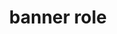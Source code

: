 ---
{
  "title": "banner role",
  "description": "A region that contains mostly site-oriented content, rather than page-specific content.",
  "category": "aria",
  "keywords": [
    "banner role"
  ],
  "last_test_date": "2021-12-21",
  "test_results_url": "https://a11ysupport.io/tech/aria/banner_role",
  "test_url": "https://a11ysupport.io/tech/aria/banner_role",
  "stats": {
    "jaws": {
      "chrome": {
        "96": "y"
      },
      "edge": {
        "96": "y"
      },
      "firefox": {
        "95": "y"
      }
    },
    "narrator": {
      "edge": {
        "96": "a"
      }
    },
    "nvda": {
      "chrome": {
        "96": "y"
      },
      "edge": {
        "96": "y"
      },
      "firefox": {
        "95": "y"
      }
    },
    "talkback": {
      "and_chr": {
        "96": "a"
      }
    },
    "vo_ios": {
      "ios_saf": {
        "15.1": "y"
      }
    },
    "vo_macos": {
      "safari": {
        "15.1": "y"
      }
    }
  },
  "links": {
    "ARIA spec for banner": "https://www.w3.org/TR/wai-aria-1.1/#banner"
  }
}
---